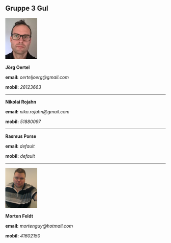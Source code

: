 
## Gruppe 3 Gul


<img src="joerg.jpg" width="100"/> 

**Jörg Oertel**

**email:** _oerteljoerg@gmail.com_

**mobil:**  _28123663_

----------------------------------
**Nikolai Rojahn**

**email:** _niko.rojahn@gmail.com_

**mobil:**  _51880097_

----------------------------------
**Rasmus Porse**

**email:** _default_

**mobil:**  _default_

----------------------------------
<img src="morten.jpg" width="100"/>

**Morten Feldt**

**email:** _mortenguy@hotmail.com_

**mobil:**  _41602150_

